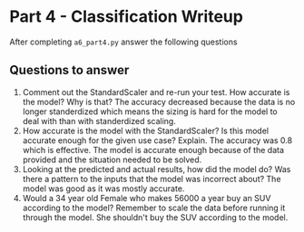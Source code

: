 # Part 4 - Classification Writeup

After completing `a6_part4.py` answer the following questions

## Questions to answer

1. Comment out the StandardScaler and re-run your test. How accurate is the model? Why is that?
The accuracy decreased because the data is no longer standerdized which means the sizing is hard for the model to deal with than with standerdized scaling.
2. How accurate is the model with the StandardScaler? Is this model accurate enough for the given use case? Explain.
The accuracy was 0.8 which is effective. The model is accurate enough because of the data provided and the situation needed to be solved.
3. Looking at the predicted and actual results, how did the model do? Was there a pattern to the inputs that the model was incorrect about?
The model was good as it was mostly accurate.
4. Would a 34 year old Female who makes 56000 a year buy an SUV according to the model? Remember to scale the data before running it through the model.
She shouldn't buy the SUV according to the model.
